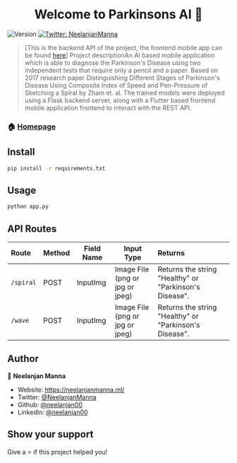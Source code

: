<h1 align="center">Welcome to Parkinsons AI 👋</h1>
<p>
  <img alt="Version" src="https://img.shields.io/badge/version-1.0-blue.svg?cacheSeconds=2592000" />
  <a href="https://twitter.com/NeelanjanManna" target="_blank">
    <img alt="Twitter: NeelanjanManna" src="https://img.shields.io/twitter/follow/NeelanjanManna.svg?style=social" />
  </a>
</p>

>[This is the backend API of the project, the frontend mobile app can be found <a href="https://google.com">here</a>] Project descriptionAn AI based mobile application which is able to diagnose the Parkinson's Disease using two independent tests that require only a pencil and a paper. Based on 2017 research paper Distinguishing Different Stages of Parkinson's Disease Using Composite Index of Speed and Pen-Pressure of Sketching a Spiral by Zham et. al. The trained models were deployed using a Flask backend server, along with a Flutter based frontend mobile application frontend to interact with the REST API.

### 🏠 [Homepage](https://github.com/neelanjan00/Parkinson-s-Detection)

## Install

```sh
pip install -r requirements.txt
```

## Usage

```sh
python app.py
```
## API Routes
| Route  | Method | Field Name | Input Type | Returns |
|:-------|--------|------------|------------|:------------|
| `/spiral` | POST | InputImg | Image File (png or jpg or jpeg) | Returns the string "Healthy" or "Parkinson's Disease". |
| `/wave` | POST | InputImg | Image File (png or jpg or jpeg) | Returns the string "Healthy" or "Parkinson's Disease". |

## Author

👤 **Neelanjan Manna**

* Website: https://neelanjanmanna.ml/
* Twitter: [@NeelanjanManna](https://twitter.com/NeelanjanManna)
* Github: [@neelanjan00](https://github.com/neelanjan00)
* LinkedIn: [@neelanjan00](https://linkedin.com/in/neelanjan00)

## Show your support

Give a ⭐️ if this project helped you!
